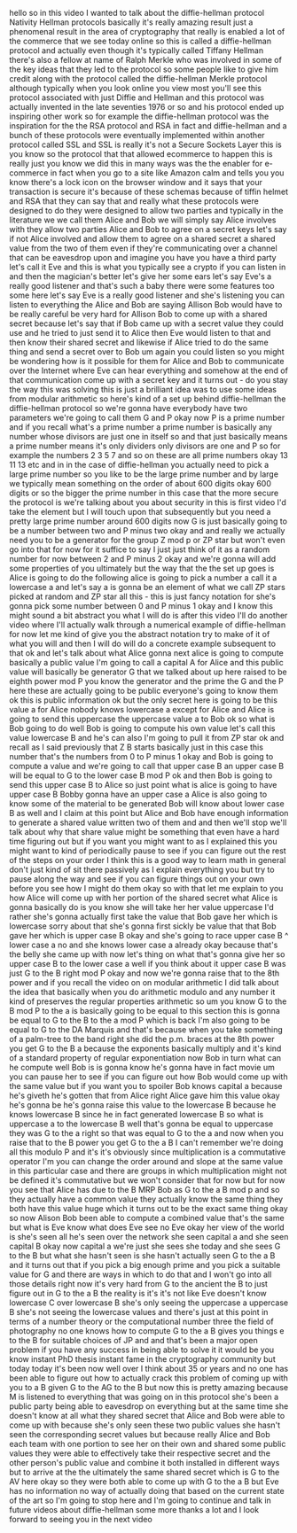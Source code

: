 hello so in this video I wanted to talk about the diffie-hellman protocol Nativity Hellman protocols basically it's really amazing result just a phenomenal result in the area of cryptography that really is enabled a lot of the commerce that we see today online so this is called a diffie-hellman protocol and actually even though it's typically called Tiffany Hellman there's also a fellow at name of Ralph Merkle who was involved in some of the key ideas that they led to the protocol so some people like to give him credit along with the protocol called the diffie-hellman Merkle protocol although typically when you look online you view most you'll see this protocol associated with just Diffie and Hellman and this protocol was actually invented in the late seventies 1976 or so and his protocol ended up inspiring other work so for example the diffie-hellman protocol was the inspiration for the the RSA protocol and RSA in fact and diffie-hellman and a bunch of these protocols were eventually implemented within another protocol called SSL and SSL is really it's not a Secure Sockets Layer this is you know so the protocol that that allowed ecommerce to happen this is really just you know we did this in many ways was the the enabler for e-commerce in fact when you go to a site like Amazon calm and tells you you know there's a lock icon on the browser window and it says that your transaction is secure it's because of these schemas because of tiffin helmet and RSA that they can say that and really what these protocols were designed to do they were designed to allow two parties and typically in the literature we we call them Alice and Bob we will simply say Alice involves with they allow two parties Alice and Bob to agree on a secret keys let's say if not Alice involved and allow them to agree on a shared secret a shared value from the two of them even if they're communicating over a channel that can be eavesdrop upon and imagine you have you have a third party let's call it Eve and this is what you typically see a crypto if you can listen in and then the magician's better let's give her some ears let's say Eve's a really good listener and that's such a baby there were some features too some here let's say Eve is a really good listener and she's listening you can listen to everything the Alice and Bob are saying Allison Bob would have to be really careful be very hard for Allison Bob to come up with a shared secret because let's say that if Bob came up with a secret value they could use and he tried to just send it to Alice then Eve would listen to that and then know their shared secret and likewise if Alice tried to do the same thing and send a secret over to Bob um again you could listen so you might be wondering how is it possible for them for Alice and Bob to communicate over the Internet where Eve can hear everything and somehow at the end of that communication come up with a secret key and it turns out - do you stay the way this was solving this is just a brilliant idea was to use some ideas from modular arithmetic so here's kind of a set up behind diffie-hellman the diffie-hellman protocol so we're gonna have everybody have two parameters we're going to call them G and P okay now P is a prime number and if you recall what's a prime number a prime number is basically any number whose divisors are just one in itself so and that just basically means a prime number means it's only dividers only divisors are one and P so for example the numbers 2 3 5 7 and so on these are all prime numbers okay 13 11 13 etc and in in the case of diffie-hellman you actually need to pick a large prime number so you like to be the large prime number and by large we typically mean something on the order of about 600 digits okay 600 digits or so the bigger the prime number in this case that the more secure the protocol is we're talking about you about security in this is first video I'd take the element but I will touch upon that subsequently but you need a pretty large prime number around 600 digits now G is just basically going to be a number between two and P minus two okay and and really we actually need you to be a generator for the group Z mod p or ZP star but won't even go into that for now for it suffice to say I just just think of it as a random number for now between 2 and P minus 2 okay and we're gonna will add some properties of you ultimately but the way that the the set up goes is Alice is going to do the following alice is going to pick a number a call it a lowercase a and let's say a is gonna be an element of what we call ZP stars picked at random and ZP star all this - this is just fancy notation for she's gonna pick some number between 0 and P minus 1 okay and I know this might sound a bit abstract you what I will do is after this video I'll do another video where I'll actually walk through a numerical example of diffie-hellman for now let me kind of give you the abstract notation try to make of it of what you will and then I will do will do a concrete example subsequent to that ok and let's talk about what Alice gonna next alice is going to compute basically a public value I'm going to call a capital A for Alice and this public value will basically be generator G that we talked about up here raised to be eighth power mod P you know the generator and the prime the G and the P here these are actually going to be public everyone's going to know them ok this is public information ok but the only secret here is going to be this value a for Alice nobody knows lowercase a except for Alice and Alice is going to send this uppercase the uppercase value a to Bob ok so what is Bob going to do well Bob is going to compute his own value let's call this value lowercase B and he's can also I'm going to pull it from ZP star ok and recall as I said previously that Z B starts basically just in this case this number that's the numbers from 0 to P minus 1 okay and Bob is going to compute a value and we're going to call that upper case B an upper case B will be equal to G to the lower case B mod P ok and then Bob is going to send this upper case B to Alice so just point what is alice is going to have upper case B Bobby gonna have an upper case a Alice is also going to know some of the material to be generated Bob will know about lower case B as well and I claim at this point but Alice and Bob have enough information to generate a shared value written two of them and and then we'll stop we'll talk about why that share value might be something that even have a hard time figuring out but if you want you might want to as I explained this you might want to kind of periodically pause to see if you can figure out the rest of the steps on your order I think this is a good way to learn math in general don't just kind of sit there passively as I explain everything you but try to pause along the way and see if you can figure things out on your own before you see how I might do them okay so with that let me explain to you how Alice will come up with her portion of the shared secret what Alice is gonna basically do is you know she will take her her value uppercase I'd rather she's gonna actually first take the value that Bob gave her which is lowercase sorry about that she's gonna first sickly be value that that Bob gave her which is upper case B okay and she's going to race upper case B ^ lower case a no and she knows lower case a already okay because that's the belly she came up with now let's thing on what that's gonna give her so upper case B to the lower case a well if you think about it upper case B was just G to the B right mod P okay and now we're gonna raise that to the 8th power and if you recall the video on on modular arithmetic I did talk about the idea that basically when you do arithmetic modulo and any number it kind of preserves the regular properties arithmetic so um you know G to the B mod P to the a is basically going to be equal to this section this is gonna be equal to G to the B to the a mod P which is back I'm also going to be equal to G to the DA Marquis and that's because when you take something of a palm-tree to the band right she did the p.m. braces at the 8th power you get G to the B a because the exponents basically multiply and it's kind of a standard property of regular exponentiation now Bob in turn what can he compute well Bob is is gonna know he's gonna have in fact movie um you can pause her to see if you can figure out how Bob would come up with the same value but if you want you to spoiler Bob knows capital a because he's giveth he's gotten that from Alice right Alice gave him this value okay he's gonna be he's gonna raise this value to the lowercase B because he knows lowercase B since he in fact generated lowercase B so what is uppercase a to the lowercase B well that's gonna be equal to uppercase they was G to the a right so that was equal to G to the a and now when you raise that to the B power you get G to the a B I can't remember we're doing all this modulo P and it's it's obviously since multiplication is a commutative operator I'm you can change the order around and slope at the same value in this particular case and there are groups in which multiplication might not be defined it's commutative but we won't consider that for now but for now you see that Alice has due to the B MRP Bob as G to the a B mod p and so they actually have a common value they actually know the same thing they both have this value huge which it turns out to be the exact same thing okay so now Alison Bob been able to compute a combined value that's the same but what is Eve know what does Eve see no Eve okay her view of the world is she's seen all he's seen over the network she seen capital a and she seen capital B okay now capital a we're just she sees she today and she sees G to the B but what she hasn't seen is she hasn't actually seen G to the a B and it turns out that if you pick a big enough prime and you pick a suitable value for G and there are ways in which to do that and I won't go into all those details right now it's very hard from G to the ancient the B to just figure out in G to the a B the reality is it's it's not like Eve doesn't know lowercase C over lowercase B she's only seeing the uppercase a uppercase B she's not seeing the lowercase values and there's just at this point in terms of a number theory or the computational number three the field of photography no one knows how to compute G to the a B gives you things e to the B for suitable choices of JP and and that's been a major open problem if you have any success in being able to solve it it would be you know instant PhD thesis instant fame in the cryptography community but today today it's been now well over I think about 35 or years and no one has been able to figure out how to actually crack this problem of coming up with you to a B given G to the AG to the B but now this is pretty amazing because M is listened to everything that was going on in this protocol she's been a public party being able to eavesdrop on everything but at the same time she doesn't know at all what they shared secret that Alice and Bob were able to come up with because she's only seen these two public values she hasn't seen the corresponding secret values but because really Alice and Bob each team with one portion to see her on their own and shared some public values they were able to effectively take their respective secret and the other person's public value and combine it both installed in different ways but to arrive at the the ultimately the same shared secret which is G to the AV here okay so they were both able to come up with G to the a B but Eve has no information no way of actually doing that based on the current state of the art so I'm going to stop here and I'm going to continue and talk in future videos about diffie-hellman some more thanks a lot and I look forward to seeing you in the next video  
